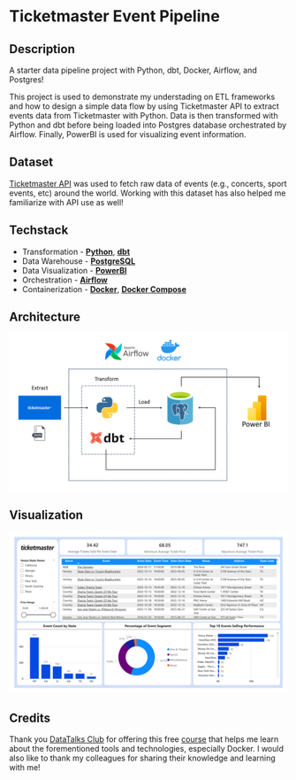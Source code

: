 
# Ticketmaster Event Pipeline

## Description
A starter data pipeline project with Python, dbt, Docker, Airflow, and Postgres! 

This project is used to demonstrate my understading on ETL frameworks and how to design a simple data flow by using Ticketmaster API to extract events data from Ticketmaster with Python. Data is then transformed with Python and dbt before being loaded into Postgres database orchestrated by Airflow. Finally, PowerBI is used for visualizing event information.

## Dataset

[Ticketmaster API](https://developer.ticketmaster.com/) was used to fetch raw data of events (e.g., concerts, sport events, etc) around the world. Working with this dataset has also helped me familiarize with API use as well!

## Techstack

- Transformation - [**Python**](https://www.python.org/), [**dbt**](https://www.getdbt.com)
- Data Warehouse - [**PostgreSQL**](https://www.postgresql.org/)
- Data Visualization - [**PowerBI**](https://powerbi.microsoft.com/en-us/)
- Orchestration - [**Airflow**](https://airflow.apache.org)
- Containerization - [**Docker**](https://www.docker.com), [**Docker Compose**](https://docs.docker.com/compose/)

## Architecture

![etl_pipeline](images/etl_pipeline.png)

## Visualization

![dashboard](images/dashboard.png)

## Credits
Thank you [DataTalks Club](https://datatalks.club) for offering this free [course](https://github.com/DataTalksClub/data-engineering-zoomcamp) that helps me learn about the forementioned tools and technologies, especially Docker. I would also like to thank my colleagues for sharing their knowledge and learning with me!
